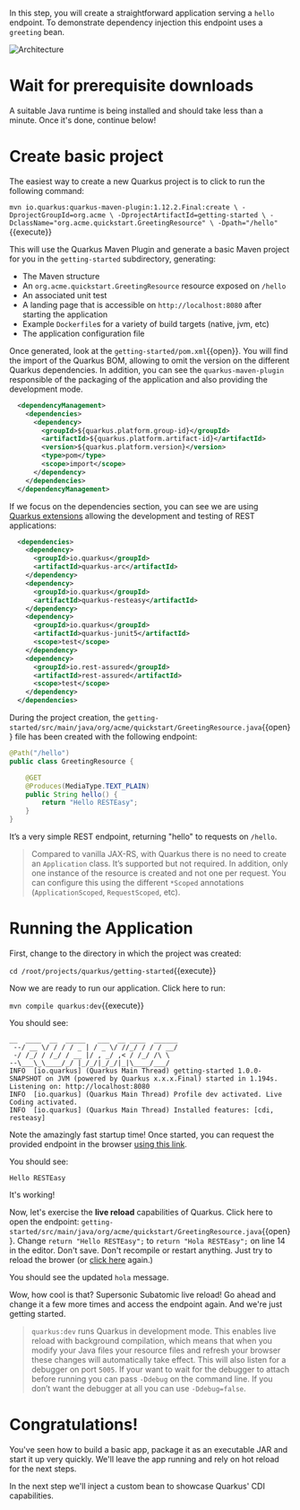 In this step, you will create a straightforward application serving a `hello` endpoint. To demonstrate dependency injection this endpoint uses a `greeting` bean.

![Architecture](/openshift/assets/middleware/quarkus/arch.png)

# Wait for prerequisite downloads

A suitable Java runtime is being installed and should take less than a minute. Once it's done, continue below!

# Create basic project

The easiest way to create a new Quarkus project is to click to run the following command:

`mvn io.quarkus:quarkus-maven-plugin:1.12.2.Final:create \
    -DprojectGroupId=org.acme \
    -DprojectArtifactId=getting-started \
    -DclassName="org.acme.quickstart.GreetingResource" \
    -Dpath="/hello"`{{execute}}

This will use the Quarkus Maven Plugin and generate a basic Maven project for you in the `getting-started` subdirectory, generating:

* The Maven structure
* An `org.acme.quickstart.GreetingResource` resource exposed on `/hello`
* An associated unit test
* A landing page that is accessible on `http://localhost:8080` after starting the application
* Example `Dockerfile`s for a variety of build targets (native, jvm, etc)
* The application configuration file

Once generated, look at the `getting-started/pom.xml`{{open}}. You will find the import of the Quarkus BOM, allowing to omit the version on the different Quarkus dependencies. In addition, you can see the `quarkus-maven-plugin` responsible of the packaging of the application and also providing the development mode.

```xml
  <dependencyManagement>
    <dependencies>
      <dependency>
        <groupId>${quarkus.platform.group-id}</groupId>
        <artifactId>${quarkus.platform.artifact-id}</artifactId>
        <version>${quarkus.platform.version}</version>
        <type>pom</type>
        <scope>import</scope>
      </dependency>
    </dependencies>
  </dependencyManagement>
```

If we focus on the dependencies section, you can see we are using [Quarkus extensions](https://quarkus.io/extensions/) allowing the development and testing of REST applications:
```xml
  <dependencies>
    <dependency>
      <groupId>io.quarkus</groupId>
      <artifactId>quarkus-arc</artifactId>
    </dependency>
    <dependency>
      <groupId>io.quarkus</groupId>
      <artifactId>quarkus-resteasy</artifactId>
    </dependency>
    <dependency>
      <groupId>io.quarkus</groupId>
      <artifactId>quarkus-junit5</artifactId>
      <scope>test</scope>
    </dependency>
    <dependency>
      <groupId>io.rest-assured</groupId>
      <artifactId>rest-assured</artifactId>
      <scope>test</scope>
    </dependency>
  </dependencies>
```

During the project creation, the `getting-started/src/main/java/org/acme/quickstart/GreetingResource.java`{{open}} file has been created with the following endpoint:

```java
@Path("/hello")
public class GreetingResource {

    @GET
    @Produces(MediaType.TEXT_PLAIN)
    public String hello() {
        return "Hello RESTEasy";
    }
}
```
It’s a very simple REST endpoint, returning "hello" to requests on `/hello`.

> Compared to vanilla JAX-RS, with Quarkus there is no need to create an `Application` class. It’s supported but not required. In addition, only one instance of the resource is created and not one per request. You can configure this using the different `*Scoped` annotations (`ApplicationScoped`, `RequestScoped`, etc).

# Running the Application

First, change to the directory in which the project was created:

`cd /root/projects/quarkus/getting-started`{{execute}}

Now we are ready to run our application. Click here to run:

```mvn compile quarkus:dev```{{execute}}

You should see:

```console
__  ____  __  _____   ___  __ ____  ______
 --/ __ \/ / / / _ | / _ \/ //_/ / / / __/
 -/ /_/ / /_/ / __ |/ , _/ ,< / /_/ /\ \
--\___\_\____/_/ |_/_/|_/_/|_|\____/___/
INFO  [io.quarkus] (Quarkus Main Thread) getting-started 1.0.0-SNAPSHOT on JVM (powered by Quarkus x.x.x.Final) started in 1.194s. Listening on: http://localhost:8080
INFO  [io.quarkus] (Quarkus Main Thread) Profile dev activated. Live Coding activated.
INFO  [io.quarkus] (Quarkus Main Thread) Installed features: [cdi, resteasy]
```

Note the amazingly fast startup time! Once started, you can request the provided endpoint in the browser [using this link](https://[[CLIENT_SUBDOMAIN]]-8080-[[KATACODA_HOST]].environments.katacoda.com/hello).

You should see:

```console
Hello RESTEasy
```
It's working!

Now, let's exercise the **live reload** capabilities of Quarkus. Click here to open the endpoint:  `getting-started/src/main/java/org/acme/quickstart/GreetingResource.java`{{open}}. Change `return "Hello RESTEasy";` to `return "Hola RESTEasy";` on line 14 in the editor. Don't save. Don't recompile or restart anything. Just try to reload the brower (or [click here](https://[[CLIENT_SUBDOMAIN]]-8080-[[KATACODA_HOST]].environments.katacoda.com/hello) again.)

You should see the updated `hola` message.

Wow, how cool is that? Supersonic Subatomic live reload! Go ahead and change it a few more times and access the endpoint again. And we're just getting started.

> `quarkus:dev` runs Quarkus in development mode. This enables live reload with background compilation, which means that when you modify your Java files your resource files and refresh your browser these changes will automatically take effect.
> This will also listen for a debugger on port `5005`. If your want to wait for the debugger to attach before running you can pass `-Ddebug` on the command line. If you don’t want the debugger at all you can use `-Ddebug=false`.

# Congratulations!

You've seen how to build a basic app, package it as an executable JAR and start it up very quickly. We'll leave the app running and rely on hot reload for the next steps.

In the next step we'll inject a custom bean to showcase Quarkus' CDI capabilities.
